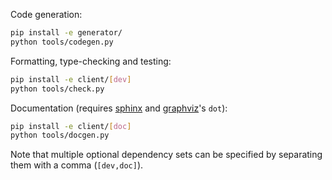 Code generation:

```sh
pip install -e generator/
python tools/codegen.py
```

Formatting, type-checking and testing:

```sh
pip install -e client/[dev]
python tools/check.py
```

Documentation (requires [sphinx](https://www.sphinx-doc.org) and [graphviz](https://www.graphviz.org)'s `dot`):

```sh
pip install -e client/[doc]
python tools/docgen.py
```

Note that multiple optional dependency sets can be specified by separating them with a comma (`[dev,doc]`).
